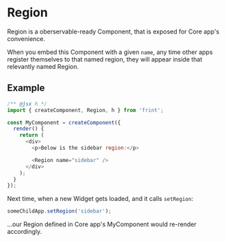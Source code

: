 # Region

Region is a oberservable-ready Component, that is exposed for Core app's convenience.

When you embed this Component with a given `name`, any time other apps register themselves to that named region, they will appear inside that relevantly named Region.

## Example

```js
/** @jsx h */
import { createComponent, Region, h } from 'frint';

const MyComponent = createComponent({
  render() {
    return (
      <div>
        <p>Below is the sidebar region:</p>

        <Region name="sidebar" />
      </div>
    );
  }
});
```

Next time, when a new Widget gets loaded, and it calls `setRegion`:

```js
someChildApp.setRegion('sidebar');
```

...our Region defined in Core app's MyComponent would re-render accordingly.
